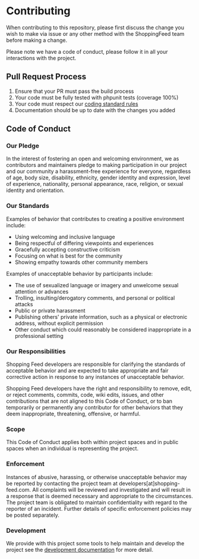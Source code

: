 # Contributing

When contributing to this repository, please first discuss the change you wish to make via issue or any other 
method with the ShoppingFeed team before making a change. 

Please note we have a code of conduct, please follow it in all your interactions with the project.

## Pull Request Process

1. Ensure that your PR must pass the build process
2. Your code must be fully tested with phpunit tests (coverage 100%)
3. Your code must respect our [coding standard rules](docs/development/coding-standards.md)
4. Documentation should be up to date with the changes you added

## Code of Conduct

### Our Pledge

In the interest of fostering an open and welcoming environment, we as
contributors and maintainers pledge to making participation in our project and
our community a harassment-free experience for everyone, regardless of age, body
size, disability, ethnicity, gender identity and expression, level of experience,
nationality, personal appearance, race, religion, or sexual identity and
orientation.

### Our Standards

Examples of behavior that contributes to creating a positive environment
include:

* Using welcoming and inclusive language
* Being respectful of differing viewpoints and experiences
* Gracefully accepting constructive criticism
* Focusing on what is best for the community
* Showing empathy towards other community members

Examples of unacceptable behavior by participants include:

* The use of sexualized language or imagery and unwelcome sexual attention or
advances
* Trolling, insulting/derogatory comments, and personal or political attacks
* Public or private harassment
* Publishing others' private information, such as a physical or electronic
  address, without explicit permission
* Other conduct which could reasonably be considered inappropriate in a
  professional setting

### Our Responsibilities

Shopping Feed developers are responsible for clarifying the standards of acceptable
behavior and are expected to take appropriate and fair corrective action in
response to any instances of unacceptable behavior.

Shopping Feed developers have the right and responsibility to remove, edit, or
reject comments, commits, code, wiki edits, issues, and other contributions
that are not aligned to this Code of Conduct, or to ban temporarily or
permanently any contributor for other behaviors that they deem inappropriate,
threatening, offensive, or harmful.

### Scope

This Code of Conduct applies both within project spaces and in public spaces
when an individual is representing the project.

### Enforcement

Instances of abusive, harassing, or otherwise unacceptable behavior may be
reported by contacting the project team at developers[at]shopping-feed.com. All
complaints will be reviewed and investigated and will result in a response that
is deemed necessary and appropriate to the circumstances. The project team is
obligated to maintain confidentiality with regard to the reporter of an incident.
Further details of specific enforcement policies may be posted separately.

### Development

We provide with this project some tools to help maintain and develop the project see the 
[development documentation](docs/development/development.md) for more detail.